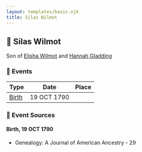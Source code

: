 ```yaml
---
layout: templates/basic.njk
title: Silas Wilmot
---
```

## 🔵 Silas Wilmot

Son of [Elisha Wilmot](/people/2/21177328) and [Hannah Gladding](/people/8/88055086)

### 📆 Events

Type | Date | Place
------ | ------ | ------
[Birth](#event-1536b360-6cb4-4d46-b909-aac688400231) | 19 OCT 1790 |

### 📰 Event Sources

#### <a id="event-1536b360-6cb4-4d46-b909-aac688400231"></a> Birth, 19 OCT 1790
* Genealogy: A Journal of American Ancestry  - 29